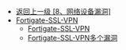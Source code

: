 - [返回上一级 [8、网络设备漏洞]](/8、网络设备漏洞)
- [Fortigate-SSL-VPN](/8、网络设备漏洞/Fortigate-SSL-VPN/)
  - [Fortigate-SSL-VPN](/8、网络设备漏洞/Fortigate-SSL-VPN/Fortigate-SSL-VPN/)
  - [Fortigate-SSL-VPN多个漏洞](/8、网络设备漏洞/Fortigate-SSL-VPN/Fortigate-SSL-VPN多个漏洞.md)
